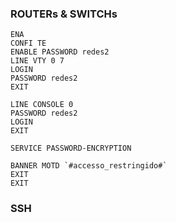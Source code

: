 

### ROUTERs & SWITCHs
```
ENA
CONFI TE
ENABLE PASSWORD redes2
LINE VTY 0 7 
LOGIN
PASSWORD redes2
EXIT
```

```
LINE CONSOLE 0 
PASSWORD redes2
LOGIN
EXIT
```

```
SERVICE PASSWORD-ENCRYPTION
```

```
BANNER MOTD `#accesso_restringido#`
EXIT
EXIT
```

### SSH
